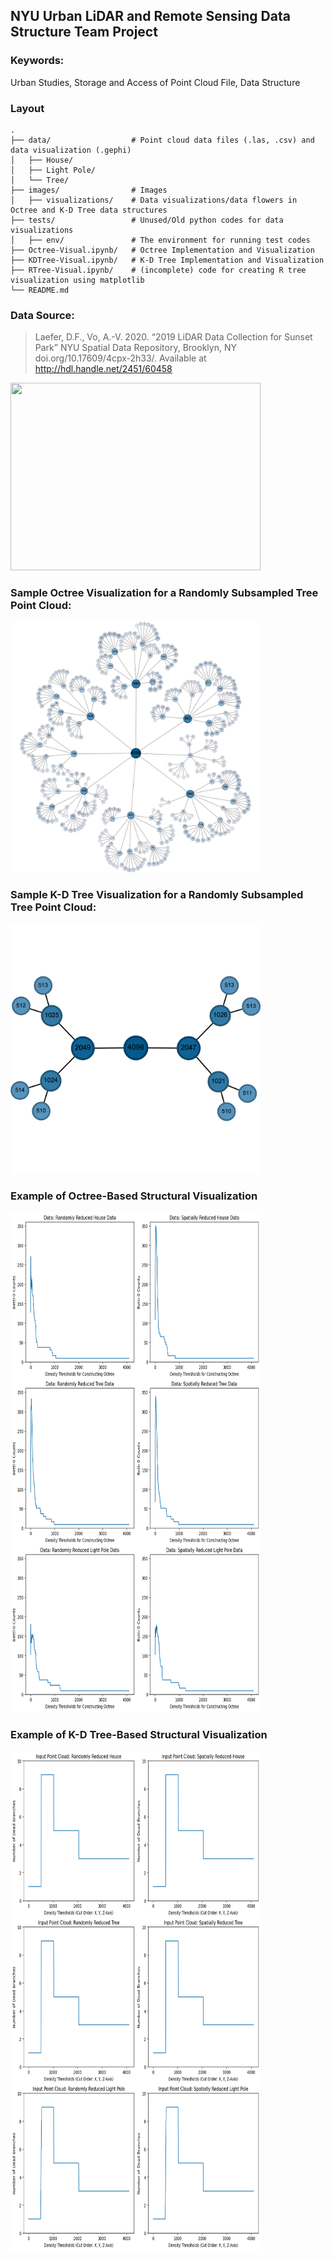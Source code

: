 ## NYU Urban LiDAR and Remote Sensing Data Structure Team Project

### Keywords: 

Urban Studies, Storage and Access of Point Cloud File, Data Structure

### Layout
```
.
├── data/                  # Point cloud data files (.las, .csv) and data visualization (.gephi)
│   ├── House/
│   ├── Light Pole/
│   └── Tree/
├── images/                # Images
│   ├── visualizations/    # Data visualizations/data flowers in Octree and K-D Tree data structures
├── tests/                 # Unused/Old python codes for data visualizations
│   ├── env/               # The environment for running test codes
├── Octree-Visual.ipynb/   # Octree Implementation and Visualization
├── KDTree-Visual.ipynb/   # K-D Tree Implementation and Visualization
├── RTree-Visual.ipynb/    # (incomplete) code for creating R tree visualization using matplotlib
└── README.md
```

### Data Source:
> Laefer, D.F., Vo, A.-V. 2020. “2019 LiDAR Data Collection for Sunset Park” NYU Spatial Data Repository, Brooklyn, NY doi.org/10.17609/4cpx-2h33/. Available at http://hdl.handle.net/2451/60458

<img src="images/data.png" width="400" height="300">

### Sample Octree Visualization for a Randomly Subsampled Tree Point Cloud:

<img src="images/tree_random_octree.png" width="400" height="400">

### Sample K-D Tree Visualization for a Randomly Subsampled Tree Point Cloud:

<img src="images/tree_random_kdtree_xyz.png" width="400" height="400">

### Example of Octree-Based Structural Visualization

<img src="images/tda_octree.png" width="400" height="800">

### Example of K-D Tree-Based Structural Visualization

<img src="images/tda_kdtree.png" width="400" height="800">